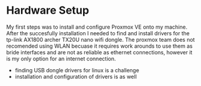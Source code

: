 # Hardware Setup
My first steps was to install and configure Proxmox VE onto my machine. After the succesfully installation I needed to find and install drivers for the tp-link AX1800 archer TX20U nano wifi dongle. The proxmox team does not recomended using WLAN  becuase it requires work arounds to use them as bride interfaces and are not as reliable as ethernet connections, however it is my only option for an internet connection.


- finding USB dongle drivers for linux is a challenge
- installation and configuration of drivers is as well
